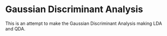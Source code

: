 # Gaussian Discriminant Analysis

This is an attempt to make the Gaussian Discriminant Analysis making LDA and QDA.
